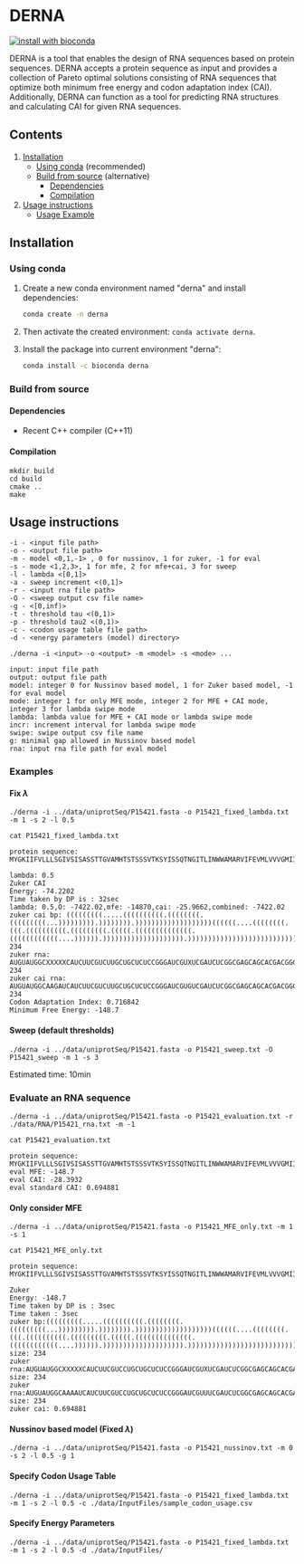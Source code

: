 # DERNA

[![install with bioconda](https://img.shields.io/badge/install%20with-bioconda-brightgreen.svg?style=flat)](http://bioconda.github.io/recipes/derna/README.html#package-derna)

DERNA is a tool that enables the design of RNA sequences based on protein sequences. 
DERNA accepts a protein sequence as input and provides a collection of Pareto optimal solutions consisting of RNA sequences that optimize both minimum free energy and codon adaptation index (CAI). Additionally, DERNA can function as a tool for predicting RNA structures and calculating CAI for given RNA sequences.

## Contents

1. [Installation](#install)
      * [Using conda](#conda) (recommended)
      * [Build from source](#compilation) (alternative)
          * [Dependencies](#dep)
          * [Compilation](#comp)
  2. [Usage instructions](#usage)
      * [Usage Example](#example)
    
        
<a name="install"></a>

## Installation

<a name="conda"></a>

### Using conda

1. Create a new conda environment named "derna" and install dependencies:

   ```bash
   conda create -n derna
   ```

2. Then activate the created environment: `conda activate derna`.
3. Install the package into current environment "derna":

    ```bash
    conda install -c bioconda derna
    ```

<a name="compilation"></a>

### Build from source

<a name="dep"></a>

#### Dependencies

* Recent C++ compiler (C++11)

<a name="comp"></a>
#### Compilation

```
mkdir build
cd build
cmake ..
make
```

<a name="usage"></a>
## Usage instructions

```
-i - <input file path>
-o - <output file path>
-m - model <0,1,-1> , 0 for nussinov, 1 for zuker, -1 for eval
-s - mode <1,2,3>, 1 for mfe, 2 for mfe+cai, 3 for sweep
-l - lambda <[0,1]>
-a - sweep increment <(0,1]>
-r - <input rna file path>
-O - <sweep output csv file name>
-g - <[0,inf)>
-t - threshold tau <(0,1)>
-p - threshold tau2 <(0,1)>
-c - <codon usage table file path>
-d - <energy parameters (model) directory>
```

```
./derna -i <input> -o <output> -m <model> -s <mode> ...
```

```
input: input file path 
output: output file path 
model: integer 0 for Nussinov based model, 1 for Zuker based model, -1 for eval model 
mode: integer 1 for only MFE mode, integer 2 for MFE + CAI mode, integer 3 for lambda swipe mode 
lambda: lambda value for MFE + CAI mode or lambda swipe mode 
incr: increment interval for lambda swipe mode 
swipe: swipe output csv file name 
g: minimal gap allowed in Nussinov based model 
rna: input rna file path for eval model
```

<a name="example"></a>
### Examples

#### Fix $\lambda$ 

`./derna -i ../data/uniprotSeq/P15421.fasta -o P15421_fixed_lambda.txt -m 1 -s 2 -l 0.5`

`cat P15421_fixed_lambda.txt`

```
protein sequence: MYGKIIFVLLLSGIVSISASSTTGVAMHTSTSSSVTKSYISSQTNGITLINWWAMARVIFEVMLVVVGMIILISYCIR

lambda: 0.5
Zuker CAI
Energy: -74.2202
Time taken by DP is : 32sec
lambda: 0.5,O: -7422.02,mfe: -14870,cai: -25.9662,combined: -7422.02
zuker cai bp: (((((((((.....((((((((((.((((((((.(((((((((...))))))))).)))))))).)))))))))))))))))))((((((....((((((((.(((.((((((((((.(((((((((.(((((.((((((((((((((.((((((((((((....)))))).)))))))))))))))))))).))))))))))))))))))))))))))))))))))))))))),size: 234
zuker rna: AUGUAUGGCXXXXXCAUCUUCGUCUUGCUGCUCUCCGGGAUCGUXUCGAUCUCGGCGAGCAGCACGACGGGGGUGGCCAUGCAUACGAGUXXXXGCAGUAGCXUGAXUAAGAGUUAUXUAUCCUCACXGACCAACGGCAUCACCUUGAXAAAUUGGUGGGCGXXGGCCCGCXUAAUUUUCGAGGUGAUGCUGGUGGUCGUGGGGAUGAUAAUUCUUAUCAGCUACUGCAUUCGU.size: 234
zuker cai rna: AUGUAUGGCAAGAUCAUCUUCGUCUUGCUGCUCUCCGGGAUCGUGUCGAUCUCGGCGAGCAGCACGACGGGGGUGGCCAUGCAUACGAGUACCAGCAGUAGCGUGACUAAGAGUUAUAUAUCCUCACAGACCAACGGCAUCACCUUGAUAAAUUGGUGGGCGAUGGCCCGCGUAAUUUUCGAGGUGAUGCUGGUGGUCGUGGGGAUGAUAAUUCUUAUCAGCUACUGCAUUCGU.size: 234
Codon Adaptation Index: 0.716842
Minimum Free Energy: -148.7

```

#### Sweep (default thresholds) 

`./derna -i ../data/uniprotSeq/P15421.fasta -o P15421_sweep.txt -O P15421_sweep -m 1 -s 3`

Estimated time: 10min 

### Evaluate an RNA sequence

`./derna -i ../data/uniprotSeq/P15421.fasta -o P15421_evaluation.txt -r ./data/RNA/P15421_rna.txt -m -1`

`cat P15421_evaluation.txt`

```
protein sequence: MYGKIIFVLLLSGIVSISASSTTGVAMHTSTSSSVTKSYISSQTNGITLINWWAMARVIFEVMLVVVGMIILISYCIR
eval MFE: -148.7
eval CAI: -28.3932
eval standard CAI: 0.694881

```

#### Only consider MFE

`./derna -i ../data/uniprotSeq/P15421.fasta -o P15421_MFE_only.txt -m 1 -s 1`

`cat P15421_MFE_only.txt`

```
protein sequence: MYGKIIFVLLLSGIVSISASSTTGVAMHTSTSSSVTKSYISSQTNGITLINWWAMARVIFEVMLVVVGMIILISYCIR

Zuker
Energy: -148.7
Time taken by DP is : 3sec
Time taken : 3sec
zuker bp:(((((((((.....((((((((((.((((((((.(((((((((...))))))))).)))))))).)))))))))))))))))))((((((....((((((((.(((.((((((((((.(((((((((.(((((.((((((((((((((.((((((((((((....)))))).)))))))))))))))))))).))))))))))))))))))))))))))))))))))))))))), size: 234
zuker rna:AUGUAUGGCXXXXXCAUCUUCGUCCUGCUGCUCUCCGGGAUCGUXUCGAUCUCGGCGAGCAGCACGACGGGGGUGGCCAUGCAUACGAGUXXXXGCAGUAGCXUGAXUAAGAGUUAUXUAUCCUCACXGACCAACGGCAUCACCUUGAXAAAUUGGUGGGCGXXGGCCCGCXUAAUUUUCGAGGUGAUGCUGGUGGUCGUGGGGAUGAUAAUUCUUAUCAGCUACUGCAUUCGU, size: 234
zuker rna:AUGUAUGGCAAAAUCAUCUUCGUCCUGCUGCUCUCCGGGAUCGUUUCGAUCUCGGCGAGCAGCACGACGGGGGUGGCCAUGCAUACGAGUACUAGCAGUAGCGUGACUAAGAGUUAUAUAUCCUCACAGACCAACGGCAUCACCUUGAUAAAUUGGUGGGCGAUGGCCCGCGUAAUUUUCGAGGUGAUGCUGGUGGUCGUGGGGAUGAUAAUUCUUAUCAGCUACUGCAUUCGU, size: 234
zuker cai: 0.694881

```

#### Nussinov based model (Fixed $\lambda$)

`./derna -i ../data/uniprotSeq/P15421.fasta -o P15421_nussinov.txt -m 0 -s 2 -l 0.5 -g 1`

#### Specify Codon Usage Table

`./derna -i ../data/uniprotSeq/P15421.fasta -o P15421_fixed_lambda.txt -m 1 -s 2 -l 0.5 -c ./data/InputFiles/sample_codon_usage.csv`

#### Specify Energy Parameters

`./derna -i ../data/uniprotSeq/P15421.fasta -o P15421_fixed_lambda.txt -m 1 -s 2 -l 0.5 -d ./data/InputFiles/`
